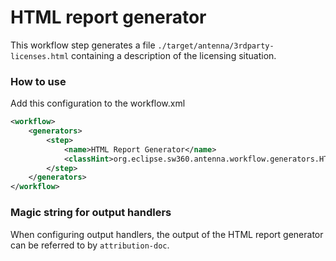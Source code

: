 # HTML report generator
This workflow step generates a file `./target/antenna/3rdparty-licenses.html` containing a description of the licensing situation.

### How to use
Add this configuration to the workflow.xml

```xml
<workflow>
    <generators>
        <step>
            <name>HTML Report Generator</name>
            <classHint>org.eclipse.sw360.antenna.workflow.generators.HTMLReportGenerator</classHint>
        </step>
    </generators>
</workflow>
```

### Magic string for output handlers

When configuring output handlers, the output of the HTML report generator can be referred to by `attribution-doc`.
